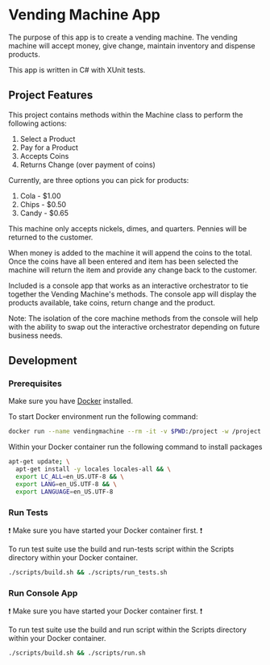 # Vending Machine App

The purpose of this app is to create a vending machine. The vending machine will accept money, give change, maintain inventory and dispense products.

This app is written in C# with XUnit tests.

## Project Features

This project contains methods within the Machine class to perform the following actions:

1. Select a Product
1. Pay for a Product
1. Accepts Coins
1. Returns Change (over payment of coins)

Currently, are three options you can pick for products:

1. Cola -  $1.00
2. Chips - $0.50
3. Candy - $0.65

This machine only accepts nickels, dimes, and quarters. Pennies will be returned to the customer.

When money is added to the machine it will append the coins to the total. Once the coins have all been entered and item has been selected the machine will return the item and provide any change back to the customer.

Included is a console app that works as an interactive orchestrator to tie together the Vending Machine's methods. The console app will display the products available, take coins, return change and the product.

Note: The isolation of the core machine methods from the console will help with the ability to swap out the interactive orchestrator depending on future business needs.

## Development

### Prerequisites

Make sure you have [Docker](https://docs.docker.com/get-docker/) installed.

To start Docker environment run the following command:

```sh
docker run --name vendingmachine --rm -it -v $PWD:/project -w /project mcr.microsoft.com/dotnet/sdk:3.1 bash
```

Within your Docker container run the following command to install packages

```sh
apt-get update; \
  apt-get install -y locales locales-all && \
  export LC_ALL=en_US.UTF-8 && \
  export LANG=en_US.UTF-8 && \
  export LANGUAGE=en_US.UTF-8
```

### Run Tests

❗ Make sure you have started your Docker container first. ❗

To run test suite use the build and run-tests script within the Scripts directory within your Docker container.

```sh
./scripts/build.sh && ./scripts/run_tests.sh
```

### Run Console App

❗ Make sure you have started your Docker container first. ❗

To run test suite use the build and run script within the Scripts directory within your Docker container.

```sh
./scripts/build.sh && ./scripts/run.sh
```
